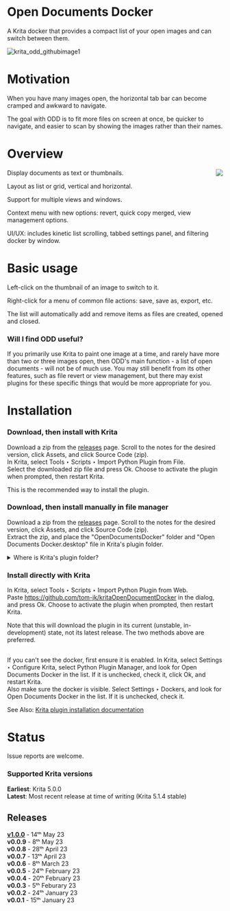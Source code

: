 # Open Documents Docker
A Krita docker that provides a compact list of your open images and can switch between them.

![krita_odd_githubimage1](https://user-images.githubusercontent.com/64640811/231816347-bcdac35d-2373-4128-b70f-a27925daa606.png)


# Motivation
When you have many images open, the horizontal tab bar can become cramped and awkward to navigate.

The goal with ODD is to fit more files on screen at once, be quicker to navigate, and easier to scan by showing the images rather than their names.

# Overview

<img align="right" src="https://user-images.githubusercontent.com/64640811/238194921-4b3cc626-66e4-4dab-8aa9-a5a1495a9d6e.png">

Display documents as text or thumbnails.

Layout as list or grid, vertical and horizontal.

Support for multiple views and windows.

Context menu with new options: revert, quick copy merged, view management options.

UI/UX: includes kinetic list scrolling, tabbed settings panel, and filtering docker by window.

# Basic usage
Left-click on the thumbnail of an image to switch to it.

Right-click for a menu of common file actions: save, save as, export, etc.

The list will automatically add and remove items as files are created, opened and closed.

### Will I find ODD useful? 
If you primarily use Krita to paint one image at a time, and rarely have more than two or three images open, then ODD's main function - a list of open documents - will not be of much use. You may still benefit from its other features, such as file revert or view management, but there may exist plugins for these specific things that would be more appropriate for you.

# Installation
### Download, then install with Krita
Download a zip from the [releases](https://github.com/tom-jk/kritaOpenDocumentDocker/releases) page. Scroll to the notes for the desired version, click Assets, and click Source Code (zip).<br/>
In Krita, select Tools ‣ Scripts ‣ Import Python Plugin from File.<br/>
Select the downloaded zip file and press Ok. Choose to activate the plugin when prompted, then restart Krita.

This is the recommended way to install the plugin.

### Download, then install manually in file manager
Download a zip from the [releases](https://github.com/tom-jk/kritaOpenDocumentDocker/releases) page. Scroll to the notes for the desired version, click Assets, and click Source Code (zip).<br/>
Extract the zip, and place the "OpenDocumentsDocker" folder and "Open Documents Docker.desktop" file in Krita's plugin folder.

<details><summary>Where is Krita's plugin folder?</summary> in Krita, select Settings ‣ Configure Krita, select General, then select Resources tab. There will be a path to the resource folder (eg. /home/user/.local/share/krita). Navigate to that in your file manager, then enter the folder pyKrita. This is where you should place the above folder and file.</details>

### Install directly with Krita
In Krita, select Tools ‣ Scripts ‣ Import Python Plugin from Web.<br/>
Paste https://github.com/tom-jk/kritaOpenDocumentDocker in the dialog, and press Ok. Choose to activate the plugin when prompted, then restart Krita.

Note that this will download the plugin in its current (unstable, in-development) state, not its latest release. The two methods above are preferred.

##
If you can't see the docker, first ensure it is enabled. In Krita, select Settings ‣ Configure Krita, select Python Plugin Manager, and look for Open Documents Docker in the list. If it is unchecked, check it, click Ok, and restart Krita.<br/>
Also make sure the docker is visible. Select Settings ‣ Dockers, and look for Open Documents Docker in the list. If it is unchecked, check it.

See Also: [Krita plugin installation documentation](https://docs.krita.org/en/user_manual/python_scripting/install_custom_python_plugin.html)

# Status
Issue reports are welcome.

### Supported Krita versions
**Earliest**: Krita 5.0.0<br/>
**Latest**: Most recent release at time of writing (Krita 5.1.4 stable)

## Releases
**[v1.0.0](https://github.com/tom-jk/kritaOpenDocumentDocker/releases/tag/v1.0.0)** - 14ᵗʰ May 23<br/>
**v0.0.9** - 8ᵗʰ May 23<br/>
**v0.0.8** - 28ᵗʰ April 23<br/>
**v0.0.7** - 13ᵗʰ April 23<br/>
**v0.0.6** - 8ᵗʰ March 23<br/>
**v0.0.5** - 24ᵗʰ February 23<br/>
**v0.0.4** - 20ᵗʰ February 23<br/>
**v0.0.3** - 5ᵗʰ Feburary 23<br/>
**v0.0.2** - 24ᵗʰ January 23<br/>
**v0.0.1** - 15ᵗʰ January 23
